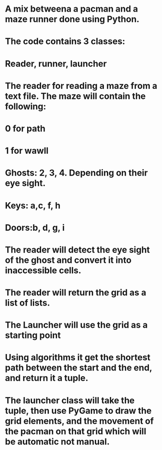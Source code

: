 # A mix betweena a pacman and a maze runner done using Python.
# The code contains 3 classes:
# Reader, runner, launcher
#
# The reader for reading a maze from a text file. The maze will contain the following:
# 0 for path
# 1 for wawll
# Ghosts: 2, 3, 4. Depending on their eye sight.
# Keys: a,c, f, h
# Doors:b, d, g, i
# The reader will detect the eye sight of the ghost and convert it into inaccessible cells.
# The reader will return the grid as a list of lists.
# 
# The Launcher will use the grid as a starting point
# Using algorithms it get the shortest path between the start and the end, and return it a tuple.
#
# The launcher class will take the tuple, then use PyGame to draw the grid elements, and the movement of the pacman on that grid which will be automatic not manual.


